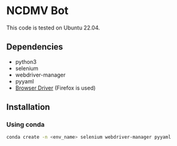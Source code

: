 # NCDMV Bot

This code is tested on Ubuntu 22.04.

## Dependencies

- python3
- selenium
- webdriver-manager
- pyyaml
- [Browser Driver](https://www.selenium.dev/documentation/webdriver/getting_started/install_drivers/#quick-reference) (Firefox is used)

## Installation

### Using conda

```bash
conda create -n <env_name> selenium webdriver-manager pyyaml
```
